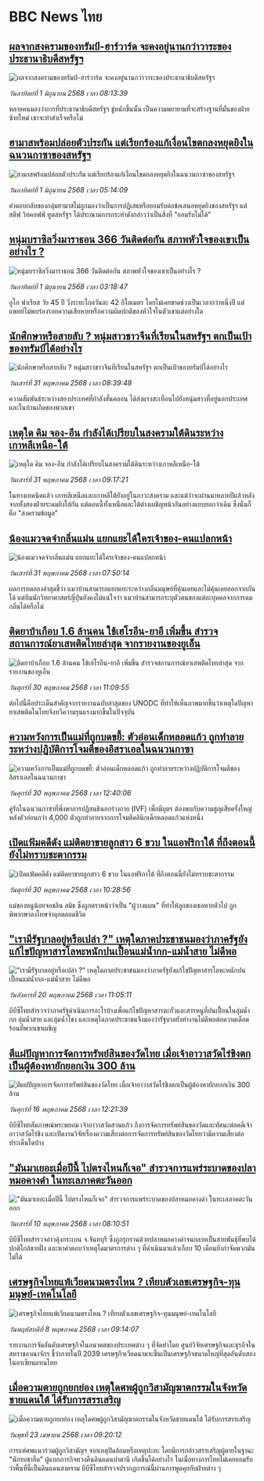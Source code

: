 # BBC News ไทย## [ผลจากสงครามของทรัมป์-ฮาร์วาร์ด จะคงอยู่นานกว่าวาระของประธานาธิบดีสหรัฐฯ](https://www.bbc.com/thai/articles/c5ygqw10gyko?at_campaign=githubrss)![ผลจากสงครามของทรัมป์-ฮาร์วาร์ด จะคงอยู่นานกว่าวาระของประธานาธิบดีสหรัฐฯ](https://ichef.bbci.co.uk/ace/standard/240/cpsprodpb/4988/live/eeba1fc0-3d3d-11f0-af00-f94ff1cabcc0.png)_วันอาทิตย์ที่ 1 มิถุนายน 2568 เวลา 08:13:39_หลายคนมองว่าการที่ประธานาธิบดีสหรัฐฯ ขู่หนักขึ้นนั้น เป็นความพยายามที่จะสร้างฐานที่มั่นของฝ่ายซ้ายใหม่ เขาจะทำสำเร็จหรือไม่## [ฮามาสพร้อมปล่อยตัวประกัน แต่เรียกร้องแก้เงื่อนไขตกลงหยุดยิงในฉนวนกาซาของสหรัฐฯ ](https://www.bbc.com/thai/articles/c991k91jy7do?at_campaign=githubrss)![ฮามาสพร้อมปล่อยตัวประกัน แต่เรียกร้องแก้เงื่อนไขตกลงหยุดยิงในฉนวนกาซาของสหรัฐฯ ](https://ichef.bbci.co.uk/ace/standard/240/cpsprodpb/36a0/live/d0eea1c0-3e49-11f0-bace-e1270fc31f5e.jpg)_วันอาทิตย์ที่ 1 มิถุนายน 2568 เวลา 05:14:09_คำตอบกลับของกลุ่มฮามาสไม่ถูกมองว่าเป็นการปฏิเสธหรือยอมรับต่อข้อเสนอหยุดยิงของสหรัฐฯ แต่ สตีฟ วิทคอฟฟ์ ทูตสหรัฐฯ ได้ประณามการกระทำดังกล่าวว่าเป็นสิ่งที่ "ยอมรับไม่ได้"## [หนุ่มบราซิลวิ่งมาราธอน 366 วันติดต่อกัน สภาพหัวใจของเขาเป็นอย่างไร ?](https://www.bbc.com/thai/articles/c4g2wgw438mo?at_campaign=githubrss)![หนุ่มบราซิลวิ่งมาราธอน 366 วันติดต่อกัน สภาพหัวใจของเขาเป็นอย่างไร ?](https://ichef.bbci.co.uk/ace/standard/240/cpsprodpb/40fd/live/46b51d20-3e91-11f0-835b-310c7b938e84.png)_วันอาทิตย์ที่ 1 มิถุนายน 2568 เวลา 03:18:47_อูโก ฟาเรียส วัย 45 ปี วิ่งระยะไกลวันละ 42 กิโลเมตร โดยไม่เคยขาดช่วงเป็นเวลากว่าหนึ่งปี แต่แพทย์ไม่พบร่องรอยความเสียหายหรือความผิดปกติของหัวใจในตัวเขาแต่อย่างใด## [นักศึกษาหรือสายลับ ? หนุ่มสาวชาวจีนที่เรียนในสหรัฐฯ ตกเป็นเป้าของทรัมป์ได้อย่างไร  ](https://www.bbc.com/thai/articles/c1w3zl149ywo?at_campaign=githubrss)![นักศึกษาหรือสายลับ ? หนุ่มสาวชาวจีนที่เรียนในสหรัฐฯ ตกเป็นเป้าของทรัมป์ได้อย่างไร  ](https://ichef.bbci.co.uk/ace/standard/240/cpsprodpb/c566/live/71596f10-3def-11f0-bace-e1270fc31f5e.jpg)_วันเสาร์ที่ 31 พฤษภาคม 2568 เวลา 08:39:48_ความสัมพันธ์ระหว่างสองประเทศที่กำลังสั่นคลอน ได้ส่งแรงสะเทือนไปยังหนุ่มสาวที่อยู่นอกประเทศ และในบ้านเกิดของพวกเขา## [เหตุใด คิม จอง-อึน กำลังได้เปรียบในสงครามใต้ดินระหว่างเกาหลีเหนือ-ใต้](https://www.bbc.com/thai/articles/c0570196el4o?at_campaign=githubrss)![เหตุใด คิม จอง-อึน กำลังได้เปรียบในสงครามใต้ดินระหว่างเกาหลีเหนือ-ใต้](https://ichef.bbci.co.uk/ace/standard/240/cpsprodpb/096d/live/029d8a50-3dfb-11f0-bace-e1270fc31f5e.jpg)_วันเสาร์ที่ 31 พฤษภาคม 2568 เวลา 09:17:21_ในทางเทคนิคแล้ว เกาหลีเหนือและเกาหลีใต้ยังอยู่ในภาวะสงคราม และแม้ว่าจะผ่านมาหลายปีแล้วหลังจากทั้งสองฝ่ายระดมยิงใส่กัน แต่ตอนนี้ทั้งเหนือและใต้ต่างเผชิญหน้ากันอย่างแยบยลกว่าเดิม ซึ่งนั่นก็คือ "สงครามข้อมูล"## [น้องแมวจดจำกลิ่นแม่น แยกแยะได้ใครเจ้าของ-คนแปลกหน้า](https://www.bbc.com/thai/articles/cwyvrgl4lrxo?at_campaign=githubrss)![น้องแมวจดจำกลิ่นแม่น แยกแยะได้ใครเจ้าของ-คนแปลกหน้า](https://ichef.bbci.co.uk/ace/standard/240/cpsprodpb/e48b/live/5e0fdad0-3df3-11f0-bace-e1270fc31f5e.jpg)_วันเสาร์ที่ 31 พฤษภาคม 2568 เวลา 07:50:14_ผลการทดลองล่าสุดชี้ว่า แมวบ้านสามารถแยกแยะระหว่างกลิ่นมนุษย์ที่คุ้นเคยและไม่คุ้นเคยออกจากกันได้ แต่ทีมนักวิทยาศาสตร์ญี่ปุ่นยังคงไม่แน่ใจว่า แมวบ้านสามารถระบุตัวตนของแต่ละบุคคลจากการดมกลิ่นได้หรือไม่## [ติดยาบ้าเกือบ 1.6 ล้านคน ใช้เฮโรอีน-ยาอี เพิ่มขึ้น สำรวจสถานการณ์ยาเสพติดไทยล่าสุด จากรายงานของยูเอ็น](https://www.bbc.com/thai/articles/c70nr0drdy7o?at_campaign=githubrss)![ติดยาบ้าเกือบ 1.6 ล้านคน ใช้เฮโรอีน-ยาอี เพิ่มขึ้น สำรวจสถานการณ์ยาเสพติดไทยล่าสุด จากรายงานของยูเอ็น](https://ichef.bbci.co.uk/ace/standard/240/cpsprodpb/8e0a/live/837e7a60-3d44-11f0-af00-f94ff1cabcc0.jpg)_วันศุกร์ที่ 30 พฤษภาคม 2568 เวลา 11:09:55_ต่อไปนี้คือประเด็นสำคัญจากรายงานฉบับล่าสุดของ UNODC ที่ทำให้เห็นภาพมากขึ้นว่าเหตุใดปัญหายาเสพติดในไทยจึงทวีความรุนแรงมากขึ้นในปัจจุบัน## [ความหวังการเป็นแม่ที่ถูกบดขยี้: ตัวอ่อนเด็กหลอดแก้ว ถูกทำลายระหว่างปฏิบัติการโจมตีของอิสราเอลในฉนวนกาซา](https://www.bbc.com/thai/articles/c5yx2dklxyqo?at_campaign=githubrss)![ความหวังการเป็นแม่ที่ถูกบดขยี้: ตัวอ่อนเด็กหลอดแก้ว ถูกทำลายระหว่างปฏิบัติการโจมตีของอิสราเอลในฉนวนกาซา](https://ichef.bbci.co.uk/ace/standard/240/cpsprodpb/73fc/live/8e5e1a70-37dc-11f0-8519-3b5a01ebe413.jpg)_วันศุกร์ที่ 30 พฤษภาคม 2568 เวลา 12:40:06_คู่รักในฉนวนกาซาที่พึ่งพาการปฏิสนธินอกร่างกาย (IVF) เพื่อมีบุตร ต้องพบกับความสูญเสียครั้งใหญ่ หลังตัวอ่อนกว่า 4,000 ตัวถูกทำลายจากการโจมตีคลินิกเด็กหลอดแก้วแห่งหนึ่ง## [เปิดแฟ้มคดีดัง แม่ติดยาขายลูกสาว 6 ขวบ ในแอฟริกาใต้ ที่ถึงตอนนี้ยังไม่ทราบชะตากรรม](https://www.bbc.com/thai/articles/cg4vn903d5yo?at_campaign=githubrss)![เปิดแฟ้มคดีดัง แม่ติดยาขายลูกสาว 6 ขวบ ในแอฟริกาใต้ ที่ถึงตอนนี้ยังไม่ทราบชะตากรรม](https://ichef.bbci.co.uk/ace/standard/240/cpsprodpb/f567/live/68065970-3c67-11f0-b6e6-4ddb91039da1.jpg)_วันศุกร์ที่ 30 พฤษภาคม 2568 เวลา 10:28:56_แม่ของหนูน้อยจอชลิน สมิธ ซึ่งถูกตราหน้าว่าเป็น "ผู้วางแผน" ที่ทำให้ลูกของเธอหายตัวไป ถูกพิพากษาลงโทษจำคุกตลอดชีวิต## ["เรามีรัฐบาลอยู่หรือเปล่า ?" เหตุใดภาคประชาชนมองว่าภาครัฐยังแก้ไขปัญหาสารโลหะหนักปนเปื้อนแม่น้ำกก-แม่น้ำสาย ไม่ดีพอ](https://www.bbc.com/thai/articles/cev44g1ed7go?at_campaign=githubrss)!["เรามีรัฐบาลอยู่หรือเปล่า ?" เหตุใดภาคประชาชนมองว่าภาครัฐยังแก้ไขปัญหาสารโลหะหนักปนเปื้อนแม่น้ำกก-แม่น้ำสาย ไม่ดีพอ](https://ichef.bbci.co.uk/ace/standard/240/cpsprodpb/2466/live/db2b4690-3569-11f0-8519-3b5a01ebe413.jpg)_วันอังคารที่ 20 พฤษภาคม 2568 เวลา 11:05:11_บีบีซีไทยสำรวจว่าภาครัฐดำเนินการอะไรบ้างเพื่อแก้ไขปัญหาสารตะกั่วและสารหนูที่ปนเปื้อนในลุ่มน้ำกก ลุ่มน้ำสาย และลุ่มน้ำโขง และเหตุใดภาคประชาชนจึงมองว่ารัฐบาลยังทำงานไม่ดีพอต่อความเดือดร้อนที่พวกเขาเผชิญ## [ตีแผ่ปัญหาการจัดการทรัพย์สินของวัดไทย เมื่อเจ้าอาวาสวัดไร่ขิงตกเป็นผู้ต้องหายักยอกเงิน 300 ล้าน](https://www.bbc.com/thai/articles/c79ed050x74o?at_campaign=githubrss)![ตีแผ่ปัญหาการจัดการทรัพย์สินของวัดไทย เมื่อเจ้าอาวาสวัดไร่ขิงตกเป็นผู้ต้องหายักยอกเงิน 300 ล้าน](https://ichef.bbci.co.uk/ace/standard/240/cpsprodpb/bdc3/live/976e9510-324e-11f0-9f11-ad778c3a662b.jpg)_วันศุกร์ที่ 16 พฤษภาคม 2568 เวลา 12:21:39_บีบีซีไทยสัมภาษณ์พระพยอม เจ้าอาวาสวัดสวนแก้ว ถึงการจัดการทรัพย์สินของวัดและทัศนะต่อคดีเจ้าอาวาสวัดไร่ขิง และเปิดงานวิจัยเรื่องความเสี่ยงต่อการจัดการทรัพย์สินของวัดไทยว่ามีความเสี่ยงต่อประเด็นใดบ้าง## ["มันมาเยอะเมื่อปีนี้ ไปตรงไหนก็เจอ" สำรวจการแพร่ระบาดของปลาหมอคางดำ ในทะเลภาคตะวันออก](https://www.bbc.com/thai/articles/cp3ndp09n3xo?at_campaign=githubrss)!["มันมาเยอะเมื่อปีนี้ ไปตรงไหนก็เจอ" สำรวจการแพร่ระบาดของปลาหมอคางดำ ในทะเลภาคตะวันออก](https://ichef.bbci.co.uk/ace/standard/240/cpsprodpb/1b2a/live/b6fb74b0-2cb9-11f0-b94c-af824e2cce35.jpg)_วันเสาร์ที่ 10 พฤษภาคม 2568 เวลา 08:10:51_บีบีซีไทยสำรวจอ่าวคุ้งกระเบน จ.จันทบุรี ซึ่งถูกรุกรานด้วยปลาหมอคางดำจนกลายเป็นสายพันธุ์ที่พบได้ปกติใกล้ชายฝั่ง และหาคำตอบว่าเหตุใดมาตรการต่าง ๆ ที่ดำเนินมาแล้วเกือบ 10 เดือนยังกำจัดพวกมันไม่ได้## [เศรษฐกิจไทยแพ้เวียดนามตรงไหน ? เทียบตัวเลขเศรษฐกิจ-ทุนมนุษย์-เทคโนโลยี](https://www.bbc.com/thai/articles/cm23n9zne41o?at_campaign=githubrss)![เศรษฐกิจไทยแพ้เวียดนามตรงไหน ? เทียบตัวเลขเศรษฐกิจ-ทุนมนุษย์-เทคโนโลยี](https://ichef.bbci.co.uk/ace/standard/240/cpsprodpb/3e98/live/d05a6dd0-2bce-11f0-b26b-ab62c890638b.jpg)_วันพฤหัสบดีที่ 8 พฤษภาคม 2568 เวลา 09:14:07_รายงานการจัดอันดับเศรษฐกิจในอนาคตของประเทศต่าง ๆ ที่จัดทำโดย ศูนย์วิจัยเศรษฐกิจและธุรกิจในสหราชอาณาจักร ชี้ว่าภายในปี 2039 เศรษฐกิจเวียดนามจะขึ้นเป็นเศรษฐกิจขนาดใหญ่ที่สุดอันดับสองในอาเซียนแทนไทย## [เมื่อความตายถูกยกย่อง เหตุใดศพผู้ถูกวิสามัญฆาตกรรมในจังหวัดชายแดนใต้ ได้รับการสรรเสริญ](https://www.bbc.com/thai/articles/c2ern0d99ngo?at_campaign=githubrss)![เมื่อความตายถูกยกย่อง เหตุใดศพผู้ถูกวิสามัญฆาตกรรมในจังหวัดชายแดนใต้ ได้รับการสรรเสริญ](https://ichef.bbci.co.uk/ace/standard/240/cpsprodpb/ac13/live/bdfd7780-2021-11f0-8c2e-77498b1ce297.jpg)_วันพุธที่ 23 เมษายน 2568 เวลา 09:20:12_การแห่ศพแนวร่วมผู้ถูกวิสามัญฯ จากเหตุปิดล้อมหรือเหตุปะทะ โดยมีการกล่าวสรรเสริญผู้ตายในฐานะ "นักรบชาฮีด" ผู้แบกภารกิจทวงคืนดินแดนปาตานี เกิดขึ้นได้อย่างไร ในเมื่อทางการไทยไม่เคยยอมรับว่าพื้นที่นี้เป็นดินแดนสงคราม บีบีซีไทยสำรวจปรากฏการณ์นี้ผ่านการพูดคุยกับฝ่ายต่าง ๆ